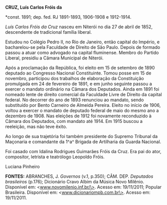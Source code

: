 **CRUZ, Luís Carlos Fróis da**

\*const. 1891; dep. fed. RJ 1891-1893, 1906-1908 e 1912-1914.

*Luís Carlos Fróis da Cruz* nasceu em Niterói no dia 27 de abril de
1852, descendente de tradicional família liberal.

Estudou no Colégio Pedro II, no Rio de Janeiro, então capital do
Império, e bacharelou-se pela Faculdade de Direito de São Paulo. Depois
de formado passou a atuar como advogado na capital fluminense. Membro do
Partido Liberal, presidiu a Câmara Municipal de Niterói.

Após a proclamação da República, foi eleito em 15 de setembro de 1890
deputado ao Congresso Nacional Constituinte. Tomou posse em 15 de
novembro, participou dos trabalhos de elaboração da Constituição
promulgada em 24 de fevereiro de 1891, e em junho seguinte passou a
exercer o mandato ordinário na Câmara dos Deputados. Ainda em 1891 foi
nomeado lente de direito comercial da Faculdade Livre de Direito da
capital federal. No decorrer do ano de 1893 renunciou ao mandato, sendo
substituído por Bento Carneiro de Almeida Pereira. Eleito no início de
1906, voltou a exercer o mandato de deputado federal de maio do mesmo
ano a dezembro de 1908. Nas eleições de 1912 foi novamente reconduzido à
Câmara dos Deputados, com mandato até 1914. Em 1915 buscou a reeleição,
mas não teve êxito.

Ao longo de sua trajetória foi também presidente do Supremo Tribunal da
Maçonaria e comandante da 1^a^ Brigada de Artilharia da Guarda Nacional.

Foi casado com Idalina Rodrigues Guimarães Fróis da Cruz. Era pai do
ator, compositor, letrista e teatrólogo Leopoldo Fróis.

Luciana Pinheiro

**FONTES:** ABRANCHES, J. *Governos* (v.1, p.350); CÂM. DEP. *Deputados
brasileiros* (p.176); Dicionário Cravo Albim da Música Novo Milênio.
Disponível em: \<www.novomilenio.inf.br/\>. Acesso em: 19/11/2011;
Popular Brasileira. Disponível em: \<www.dicionariompb.com.br\>. Acesso
em: 19/11/2011.
